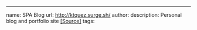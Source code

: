---
name: SPA Blog
url: http://ktquez.surge.sh/
author:
description: Personal blog and portfolio site [[Source]](https://github.com/ktquez/ktquez.com)
tags:
